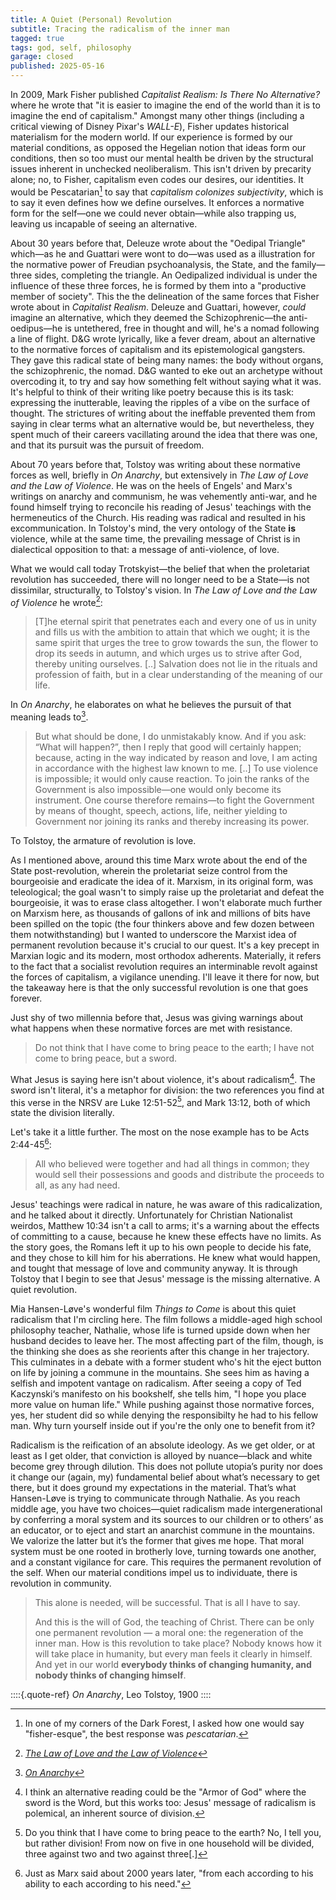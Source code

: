 ```yaml
---
title: A Quiet (Personal) Revolution
subtitle: Tracing the radicalism of the inner man
tagged: true
tags: god, self, philosophy
garage: closed
published: 2025-05-16
---
```


<span class="para-begin"> In 2009</span>, Mark Fisher published
_Capitalist Realism: Is There No Alternative?_ where he wrote that "it
is easier to imagine the end of the world than it is to imagine the
end of capitalism." Amongst many other things (including a critical
viewing of Disney Pixar's _WALL-E_), Fisher updates historical
materialism for the modern world. If our experience is formed by our
material conditions, as opposed the Hegelian notion that ideas form
our conditions, then so too must our mental health be driven by the
structural issues inherent in unchecked neoliberalism. This isn't
driven by precarity alone; no, to Fisher, capitalism even codes our
desires, our identities. It would be Pescatarian[^fisher] to say that
_capitalism colonizes subjectivity_, which is to say it even defines
how we define ourselves. It enforces a normative form for the self—one
we could never obtain—while also trapping us, leaving us incapable of
seeing an alternative.

[^fisher]: In one of my corners of the Dark Forest, I asked how one
    would say "fisher-esque", the best response was _pescatarian_.

About 30 years before that, Deleuze wrote about the "Oedipal Triangle"
which—as he and Guattari were wont to do—was used as a illustration
for the normative power of Freudian psychoanalysis, the State, and the
family—three sides, completing the triangle. An Oedipalized individual
is under the influence of these three forces, he is formed by them
into a "productive member of society". This the the delineation of the
same forces that Fisher wrote about in _Capitalist Realism_. Deleuze
and Guattari, however, _could_ imagine an alternative, which they
deemed the Schizophrenic—the anti-oedipus—he is untethered, free in
thought and will, he's a nomad following a line of flight. D&G wrote
lyrically, like a fever dream, about an alternative to the normative
forces of capitalism and its epistemological gangsters. They gave this
radical state of being many names: the body without organs, the
schizophrenic, the nomad. D&G wanted to eke out an archetype without
overcoding it, to try and say how something felt without saying what
it was. It's helpful to think of their writing like poetry because
this is its task: expressing the inutterable, leaving the ripples of a
vibe on the surface of thought. The strictures of writing about the
ineffable prevented them from saying in clear terms what an
alternative would be, but nevertheless, they spent much of their
careers vacillating around the idea that there was one, and that its
pursuit was the pursuit of freedom.

About 70 years before that, Tolstoy was writing about these normative
forces as well, briefly in _On Anarchy_, but extensively in _The Law
of Love and the Law of Violence_. He was on the heels of Engels' and
Marx's writings on anarchy and communism, he was vehemently anti-war,
and he found himself trying to reconcile his reading of Jesus'
teachings with the hermeneutics of the Church. His reading was radical
and resulted in his excommunication. In Tolstoy's mind, the very
ontology of the State **is** violence, while at the same time, the
prevailing message of Christ is in dialectical opposition to that: a
message of anti-violence, of love.

What we would call today Trotskyist—the belief that when the
proletariat revolution has succeeded, there will no longer need to be
a State—is not dissimilar, structurally, to Tolstoy's vision. In _The
Law of Love and the Law of Violence_ he wrote[^tolst1]:

[^tolst1]: [_The Law of Love and the Law of
    Violence_](https://theanarchistlibrary.org/library/leo-tolstoy-the-law-of-violence-and-the-law-of-love?v=1627426747#toc21)


> [T]he eternal spirit that penetrates each and every one of us in unity
> and fills us with the ambition to attain that which we ought; it is
> the same spirit that urges the tree to grow towards the sun, the
> flower to drop its seeds in autumn, and which urges us to strive after
> God, thereby uniting ourselves. [..] Salvation does not lie in the
> rituals and profession of faith, but in a clear understanding of the
> meaning of our life.

In _On Anarchy_, he elaborates on what he believes the pursuit of that
meaning leads to[^tolst2].

[^tolst2]: [_On
    Anarchy_](https://theanarchistlibrary.org/library/leo-tolstoy-on-anarchy)

> But what should be done, I do unmistakably know. And if you ask:
> “What will happen?”, then I reply that good will certainly happen;
> because, acting in the way indicated by reason and love, I am acting
> in accordance with the highest law known to me. [..]  To use
> violence is impossible; it would only cause reaction. To join the
> ranks of the Government is also impossible—one would only become
> its instrument. One course therefore remains—to fight the
> Government by means of thought, speech, actions, life, neither
> yielding to Government nor joining its ranks and thereby increasing
> its power.

To Tolstoy, the armature of revolution is love.

As I mentioned above, around this time Marx wrote about the end of the
State post-revolution, wherein the proletariat seize control from the
bourgeoisie and eradicate the idea of it. Marxism, in its original
form, was teleological; the goal wasn't to simply raise up the
proletariat and defeat the bourgeoisie, it was to erase class
altogether. I won't elaborate much further on Marxism here, as
thousands of gallons of ink and millions of bits have been spilled on
the topic (the four thinkers above and few dozen between them
notwithstanding) but I wanted to underscore the Marxist idea of
permanent revolution because it's crucial to our quest. It's a key
precept in Marxian logic and its modern, most orthodox
adherents. Materially, it refers to the fact that a socialist
revolution requires an interminable revolt against the forces of
capitalism, a vigilance unending. I'll leave it there for now, but the
takeaway here is that the only successful revolution is one that goes
forever.

Just shy of two millennia before that, Jesus was giving warnings about
what happens when these normative forces are met with resistance.

> Do not think that I have come to bring peace to the earth; I have
> not come to bring peace, but a sword.

What Jesus is saying here isn't about violence, it's about
radicalism[^sword]. The sword isn't literal, it's a metaphor for
division: the two references you find at this verse in the NRSV are
Luke 12:51-52[^lk12], and Mark 13:12, both of which state the division
literally.

[^sword]: I think an alternative reading could be the "Armor of God"
    where the sword is the Word, but this works too: Jesus' message of
    radicalism is polemical, an inherent source of division.

[^lk12]: Do you think that I have come to bring peace to the earth?
    No, I tell you, but rather division! From now on five in one
    household will be divided, three against two and two against
    three[.]

Let's take it a little further. The most on the nose example has to be
Acts 2:44-45[^marx]:

[^marx]: Just as Marx said about 2000 years later, "from each
    according to his ability to each according to his need."


> All who believed were together and had all things in common; they
> would sell their possessions and goods and distribute the proceeds
> to all, as any had need.

Jesus' teachings were radical in nature, he was aware of this
radicalization, and he talked about it directly. Unfortunately for
Christian Nationalist weirdos, Matthew 10:34 isn't a call to arms;
it's a warning about the effects of committing to a cause, because he
knew these effects have no limits. As the story goes, the Romans left
it up to his own people to decide his fate, and they chose to kill him
for his aberrations. He knew what would happen, and tought that
message of love and community anyway. It is through Tolstoy that I
begin to see that Jesus' message is the missing alternative. A quiet
revolution.

Mia Hansen-Løve's wonderful film _Things to Come_ is about this quiet
radicalism that I'm circling here. The film follows a middle-aged high
school philosophy teacher, Nathalie, whose life is turned upside down
when her husband decides to leave her. The most affecting part of the
film, though, is the thinking she does as she reorients after this
change in her trajectory. This culminates in a debate with a former
student who's hit the eject button on life by joining a commune in the
mountains. She sees him as having a selfish and impotent vantage on
radicalism. After seeing a copy of Ted Kaczynski‘s manifesto on his
bookshelf, she tells him, "I hope you place more value on human life."
While pushing against those normative forces, yes, her student did so
while denying the responsibilty he had to his fellow man. Why turn
yourself inside out if you're the only one to benefit from it?

Radicalism is the reification of an absolute ideology. As we get
older, or at least as I get older, that conviction is alloyed by
nuance—black and white become grey through dilution. This does not
pollute utopia’s purity nor does it change our (again, my) fundamental
belief about what’s necessary to get there, but it does ground my
expectations in the material. That’s what Hansen-Løve is trying to
communicate through Nathalie. As you reach middle age, you have two
choices—quiet radicalism made intergenerational by conferring a moral
system and its sources to our children or to others’ as an educator,
or to eject and start an anarchist commune in the mountains. We
valorize the latter but it’s the former that gives me hope. That moral
system must be one rooted in brotherly love, turning towards one
another, and a constant vigilance for care. This requires the
permanent revolution of the self. When our material conditions impel
us to individuate, there is revolution in community.

> This alone is needed, will be successful. That is all I have to say.
>
> And this is the will of God, the teaching of Christ. There can be
> only one permanent revolution — a moral one: the regeneration of the
> inner man. How is this revolution to take place? Nobody knows how it
> will take place in humanity, but every man feels it clearly in
> himself. And yet in our world **everybody thinks of changing humanity,
> and nobody thinks of changing himself**.

::::{.quote-ref}
_On Anarchy_, Leo Tolstoy, 1900
::::

